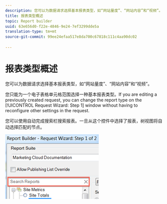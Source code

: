 ```yaml
---
description: 您可以为数据请求选择基本报表类型，如“网站量度”、“网站内容”和“视频”。
title: 报表类型概述
topic: Report builder
uuid: 63e656d0-f22e-4846-9e24-7ef3299dde5a
translation-type: tm+mt
source-git-commit: 99ee24efaa517e8da700c67818c111c4aa90dc02

---
```



# 报表类型概述

您可以为数据请求选择基本报表类型，如“网站量度”、“网站内容”和“视频”。

您只能为一个电子表格单元格范围选择一种基本报表类型。If you are editing a previously created request, you can change the report type on the [!UICONTROL Request Wizard: Step 1] window without having to reconfigure other settings in the request.

您可以使用自动完成搜索栏搜索报表。一旦从这个控件中选择了报表，树视图将自动选择匹配的节点。

![](assets/search_reports.png)

